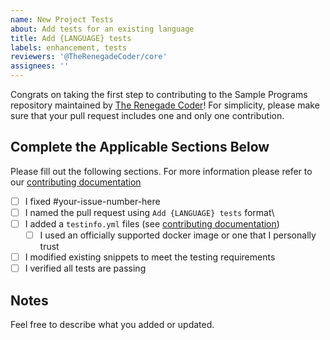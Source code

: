 ```yaml
---
name: New Project Tests
about: Add tests for an existing language
title: Add {LANGUAGE} tests
labels: enhancement, tests
reviewers: '@TheRenegadeCoder/core'
assignees: ''
---
```


Congrats on taking the first step to contributing to the Sample Programs repository maintained by [The Renegade Coder][renegade-coder]! 
For simplicity, please make sure that your pull request includes one and only one contribution.

## Complete the Applicable Sections Below

Please fill out the following sections.
For more information please refer to our [contributing documentation][contributing]

- [ ] I fixed #your-issue-number-here
- [ ] I named the pull request using `Add {LANGUAGE} tests` format\
- [ ] I added a `testinfo.yml` files (see [contributing documentation][contributing-new-language])
  - [ ] I used an officially supported docker image or one that I personally trust
- [ ] I modified existing snippets to meet the testing requirements
- [ ] I verified all tests are passing
  
## Notes

Feel free to describe what you added or updated.

[renegade-coder]: https://therenegadecoder.com/
[contributing-new-language]: https://github.com/TheRenegadeCoder/sample-programs/blob/master/.github/CONTRIBUTING.md#requirements-for-a-new-language
[contributing]: ../CONTRIBUTING.md
